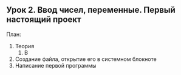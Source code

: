 Урок 2. Ввод чисел, переменные. Первый настоящий проект
---
План:
1. Теория
   1. В
2. Создание файла, открытие его в системном блокноте
3. Написание первой программы